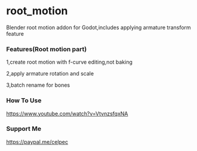 # root_motion
Blender root motion addon for Godot,includes applying armature transform feature

### Features(Root motion part)
1,create root motion with f-curve editing,not baking

2,apply armature rotation and scale

3,batch rename for bones

### How To Use
https://www.youtube.com/watch?v=VtvnzsfqxNA

### Support Me
https://paypal.me/celpec
